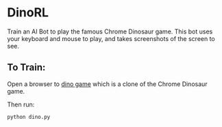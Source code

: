 # DinoRL
Train an AI Bot to play the famous Chrome Dinosaur game.
This bot uses your keyboard and mouse to play, and takes screenshots of the screen to see.


## To Train:
Open a browser to [dino game](http://www.trex-game.skipser.com/) which is a clone of the Chrome Dinosaur game.


Then run:
```
python dino.py
```
